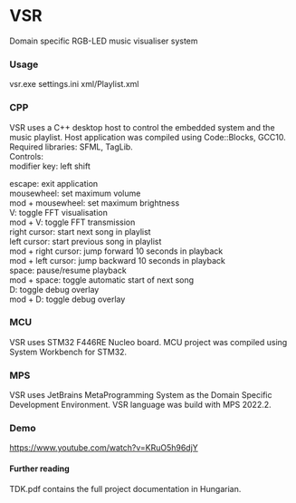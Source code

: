 # VSR
Domain specific RGB-LED music visualiser system

### Usage
vsr.exe settings.ini xml/Playlist.xml

### CPP
VSR uses a C++ desktop host to control the embedded system and the music playlist. Host application was compiled using Code::Blocks, GCC10.  
Required libraries: SFML, TagLib.  
Controls:  
modifier key: left shift  

escape: exit application  
mousewheel: set maximum volume  
mod + mousewheel: set maximum brightness  
V: toggle FFT visualisation  
mod + V: toggle FFT transmission  
right cursor: start next song in playlist  
left cursor: start previous song in playlist  
mod + right cursor: jump forward 10 seconds in playback  
mod + left cursor: jump backward 10 seconds in playback  
space: pause/resume playback  
mod + space: toggle automatic start of next song  
D: toggle debug overlay  
mod + D: toggle debug overlay  

### MCU
VSR uses STM32 F446RE Nucleo board. MCU project was compiled using System Workbench for STM32.

### MPS
VSR uses JetBrains MetaProgramming System as the Domain Specific Development Environment. VSR language was build with MPS 2022.2.

### Demo
https://www.youtube.com/watch?v=KRuO5h96djY

#### Further reading
TDK.pdf contains the full project documentation in Hungarian.

